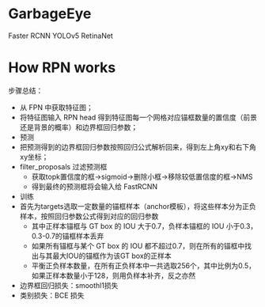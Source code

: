 # GarbageEye

Faster RCNN
YOLOv5
RetinaNet


# How RPN works

步骤总结：
- 从 FPN 中获取特征图；
- 将特征图输入 RPN head 得到特征图每一个网格对应锚框数量的置信度（前景还是背景的概率）和边界框回归参数；
 - 预测
 - 把预测得到的边界框回归参数按照回归公式解析回来，得到左上角xy和右下角xy坐标；
 - filter_proposals 过滤预测框
     - 获取topk置信度的框->sigmoid->删除小框->移除较低置信度的框->NMS
     - 得到最终的预测框将会输入给 FastRCNN
 - 训练
  - 首先为targets选取一定数量的锚框样本（anchor模板），将这些样本分为正负样本，按照回归参数公式得到对应的回归参数
     - 其中正样本锚框与 GT box 的 IOU 大于0.7，负样本锚框的 IOU 小于0.3，0.3-0.7的锚框样本丢弃
     - 如果所有锚框与某个 GT box 的 IOU 都不超过0.7，则在所有的锚框中找出与其最大IOU的锚框作为该GT box的正样本
    - 平衡正负样本数量，在所有正负样本中一共选取256个，其中比例为0.5，如果正样本数量小于128，则用负样本补齐，反之亦然
  - 边界框回归损失：smoothl1损失
  - 类别损失：BCE 损失
